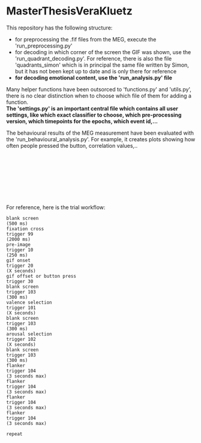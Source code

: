 # MasterThesisVeraKluetz


This repository has the following structure:

- for preprocessing the .fif files from the MEG, execute the 'run_preprocessing.py'
- for decoding in which corner of the screen the GIF was shown, use the 'run_quadrant_decoding.py'. For reference, there is also the file 'quadrants_simon' which is in principal the same file written by Simon, but it has not been kept up to date and is only there for reference
- **for decoding emotional content, use the 'run_analysis.py' file**

Many helper functions have been outsorced to 'functions.py' and 'utils.py', there is no clear distinction when to choose which file of them for adding a function.  
**The 'settings.py' is an important central file which contains all user settings, like which exact classifier to choose, which pre-processing version, which timepoints for the epochs, which event id,...**

The behavioural results of the MEG measurement have been evaluated with the 'run_behavioural_analysis.py'. For example, it creates plots showing how often people pressed the button, correlation values,..



<br />
<br /> 
<br /> 
<br /> 
<br /> 
<br />
<br />       


For reference, here is the trial workflow:

```
blank screen 
(500 ms)
fixation cross
trigger 99
(2000 ms)
pre-image
trigger 10
(250 ms)
gif onset
trigger 20
(X seconds)
gif offset or button press
trigger 30
blank screen
trigger 103
(300 ms)
valence selection
trigger 101
(X seconds)
blank screen
trigger 103
(300 ms)
arousal selection
trigger 102
(X seconds)
blank screen
trigger 103
(300 ms)
flanker
trigger 104
(3 seconds max)
flanker
trigger 104
(3 seconds max)
flanker
trigger 104
(3 seconds max)
flanker
trigger 104
(3 seconds max)

repeat
```
